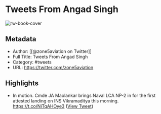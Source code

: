 # Tweets From Angad Singh

![rw-book-cover](https://pbs.twimg.com/profile_images/1621844296474427392/0tp_EYpg.jpg)

## Metadata
- Author: [[@zone5aviation on Twitter]]
- Full Title: Tweets From Angad Singh
- Category: #tweets
- URL: https://twitter.com/zone5aviation

## Highlights
- In motion. Cmde JA Maolankar brings Naval LCA NP-2 in for the first attested landing on INS Vikramaditya this morning. https://t.co/NiTqAHOye3 ([View Tweet](https://twitter.com/zone5aviation/status/1216008325239857153))
